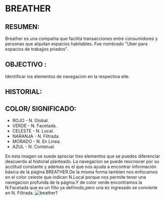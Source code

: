 BREATHER
=========
RESUMEN:
----------------
Breather es una compañia que facilita transacciones entre consumidores y personas que alquilan espacios habitables. Fue nombrado "Uber para espacios de trabajjos priados".

OBJECTIVO :
------------
Identificar los elementos de navegacion en la respectiva site.

HISTORIAL:
-----------
 COLOR/           SIGNIFICADO:
 ------------------
 - ROJO              -  N. Global.
 - VERDE             -  N. Facetada.
 - CELESTE           -  N. Local.
 - NARANJA           -  N. Filtrada.
 - MORADO            -  N. En Linea.
 - AZUL              -  N. Contetual.
 
 
 
 En esta imagen se suede apreciar tres elementos que se puedes diferenciar deacuerdo al historial planteado.
 La navegacion se puede reocnocer por su acctitud constante y ademas es el que nos ayuda a encontrar información básica de la página BREATHER.De la misma forma tambien nos enfocamos en el color celeste que indican N.Local porque nos permite tener una navegacion profunda de la página.Y de color verde encontramos la N.Facetada que es un filto ya definodo,pero una ez ingresado se convierte en N. Filtrada.
![beather1](https://user-images.githubusercontent.com/32285220/33270019-a08d8d96-d350-11e7-8e71-80365af5d92d.png)







